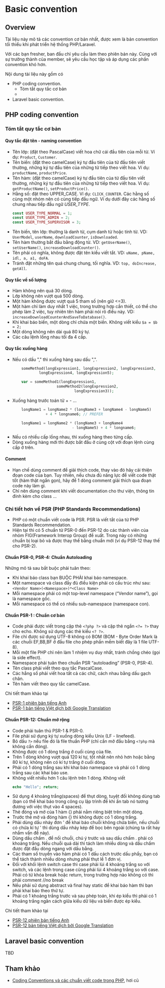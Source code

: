 # Basic convention

## Overview

Tài liệu này mô tả các convention cơ bản nhất, được xem là bản convention tối thiểu khi phát triển hệ thống PHP/Laravel.

Với các bạn fresher, ban đầu chỉ yêu cầu làm theo phiên bản này. Cùng với sự trưởng thành của member, sẽ yêu cầu học tập và áp dụng các phần convention khó hơn.

Nội dung tài liệu này gồm có
* PHP coding convention.
  * Tóm tắt quy tắc cơ bản
  *
* Laravel basic convention.

## PHP coding convention

### Tóm tắt quy tắc cơ bản

#### Quy tắc đặt tên - naming convention

* Tên lớp: (đặt theo PascalCase) viết hoa chữ cái đầu tiên của mỗi từ.
    Ví dụ: `Product`, `Customer`.
* Tên biến: (đặt theo camelCase) ký tự đầu tiên của từ đầu tiên viết thường, những ký tự đầu tiên của những từ tiếp theo viết hoa.
    Ví dụ: `productName`, `productPrice`.
* Tên hàm: (đặt theo camelCase) ký tự đầu tiên của từ đầu tiên viết thường, những ký tự đầu tiên của những từ tiếp theo viết hoa.
    Ví dụ: `getProductName()`, `setProductPrice()`.
* Hằng số: đặt theo UPPER_CASE. Ví dụ: `CLICK_COUNTER`. Các hằng số cùng một nhóm nên có cùng tiếp đầu ngữ. Ví dụ dưới đây các hằng số chung nhau tiếp đầu ngữ *USER_TYPE*.
    ```php
    const USER_TYPE_NORMAL = 1;
    const USER_TYPE_ADMIN = 2;
    const USER_TYPE_SUPERVISOR = 3;
    ```
* Tên biến, tên lớp: thường là danh từ, cụm danh từ hoặc tính từ. VD: `UserModel`, `userName`, `downloadCounter`, `isDownloaded`.
* Tên hàm thường bắt đầu bằng động từ. VD: `getUserName()`, `setUserName()`, `increaseDownloadCounter()`.
* Tên phải có nghĩa, không được đặt tên kiểu viết tắt. VD: `uName, pName, idl, a, a1, doFA`.
* Tránh đặt những tên quá chung chung, tối nghĩa. VD: `top, doIncrease, getAll`.

#### Quy tắc về số lượng

* Hàm không nên quá 30 dòng.
* Lớp không nên vượt quá 500 dòng.
* Một hàm không được vượt quá 5 tham số (nên giữ <=3).
* Một hàm chỉ làm duy nhất 1 việc, trong trường hợp cần thiết, có thể cho phép làm 2 việc, tuy nhiên tên hàm phải nói rõ điều này. VD: `increaseDownloadCounterAndSaveToDatabase()`.
* Khi khai báo biến, một dòng chỉ chứa một biến. Không viết kiểu `$a = $b = 2;`
* Một dòng không nên dài quá 80 ký tự.
* Các câu lệnh lồng nhau tối đa 4 cấp.

#### Quy tắc xuống hàng

* Nếu có dấu "," thì xuống hàng sau dấu ",".
    ```php
        someMethod(longExpression1, longExpression2, longExpression3,
                longExpression4, longExpression5);

        var = someMethod1(longExpression1,
                        someMethod2(longExpression2,
                                longExpression3));
    ```
* Xuống hàng trước toán tử + - ...
    ```php
        longName1 = longName2 * (longName3 + longName4 - longName5)
                   + 4 * longname6; // PREFER

        longName1 = longName2 * (longName3 + longName4
                               - longName5) + 4 * longname6;
    ```
* Nếu có nhiều cấp lồng nhau, thì xuống hàng theo từng cấp.
* Dòng xuống hàng mới thì được bắt đầu ở cùng cột với đoạn lệnh cùng cấp ở trên.

#### Comment

* Hạn chế dùng comment để giải thích code, thay vào đó hãy cải thiện đoạn code của bạn.
    Tuy nhiên, nếu chưa đủ năng lực để viết code thật tốt (hàm thật ngắn gọn), hãy để 1 dòng comment giải thích qua đoạn code này làm gì.
* Chỉ nên dùng comment khi viết documentation cho thư viện, thông tin đính kèm cho class …

### Chi tiết hơn về PSR (PHP Standards Recommendations)

* PHP có một chuẩn viết code là PSR. PSR là viết tắt của từ PHP Standards Recommendation.
* Hiện tại thì có 5 chuẩn từ PSR-0 đến PSR-12 do các thành viên của nhóm FIG(Framework Interop Group) đề xuất. Trong này có những chuẩn bị loại bỏ và được thay thế bằng chuẩn mới (ví dụ PSR-12 thay thế cho PSR-2).

#### Chuẩn PSR-0, PSR-4: Chuẩn Autoloading

Những mô tả sau bắt buộc phải tuân theo:

* Khi khai báo class bạn BUỘC PHẢI khai báo namespace.
* Một namespace và class đầy đủ điều kiện phải có cấu trúc như sau: `<Vendor Name>(<Namespace>)*<Class Name>`
* Mỗi namespace phải có một top-level namespace (“Vendor name”), gọi là namespace gốc.
* Mỗi namespace có thể có nhiều sub-namespace (namespace con).

#### Chuẩn PSR-1 : Chuẩn cơ bản

* Code phải được viết trong cặp thẻ `<?php ?>` và cặp thẻ ngắn `<?= ?>` thay cho echo. Không sử dụng các thẻ kiểu `<? ?>`.
* File chỉ được sử dụng UTF-8 không có BOM (BOM - Byte Order Mark là các chuỗi EF,BB,BF ở đầu file cho phép phần mềm biết đây là 1 file UTF-8).
* Mỗi một file PHP chỉ nên làm 1 nhiệm vụ duy nhất, tránh chồng chéo (gọi là side effect).
* Namespace phải tuân theo chuẩn PSR “autoloading” (PSR-0, PSR-4).
* Tên class phải viết theo quy tắc PascalCase.
* Các hẳng số phải viết hoa tất cả các chữ, cách nhau bằng dấu gạch chân.
* Tên hàm viết theo quy tắc camelCase.

Chi tiết tham khảo tại

* [PSR-1 phiên bản tiếng Anh](https://www.php-fig.org/psr/psr-1/)
* [PSR-1 bản tiếng Việt dịch bởi Google Translation](https://www-php--fig-org.translate.goog/psr/psr-1/?_x_tr_sl=en&_x_tr_tl=vi&_x_tr_hl=ja&_x_tr_pto=wapp)

#### Chuẩn PSR-12: Chuẩn mở rộng

* Code phải tuân thủ PSR-1 & PSR-0.
* File phải sử dụng ký tự xuống dòng kiểu Unix (LF - linefeed).
* Bỏ dấu `?>` nếu file đó là file thuần PHP (chỉ cần mở đầu bằng `<?php` mà không cần đóng).
* Không được có 1 dòng trắng ở cuối cùng của file.
* Trên 1 dòng không vượt quá 120 kí tự, tốt nhất nên nhỏ hơn hoặc bằng 80 kí tự, không nên có kí tự trắng ở cuối dòng.
* Phải có 1 dòng trắng sau khi khai báo namespace và phải có 1 dòng trắng sau các khai báo use.
* Không viết nhiều hơn 1 câu lệnh trên 1 dòng. Không viết
    ```php
    echo "Hello"; return;
    ```
* Sử dụng 4 khoảng trắng(spaces) để thụt dòng, tuyệt đối không dùng tab (bạn có thể khai báo trong công cụ lập trình để khi ấn tab nó tương đương với việc thụt vào 4 spaces).
* Thẻ đóng và mở của 1 hàm {} phải nằm riêng biệt trên một dòng.
* Trước thẻ mở và đóng hàm {} thì không được có 1 dòng trắng.
* Phải dùng dấu nháy đơn ' để khai báo chuỗi không chứa biến, nếu chuỗi có chứa kí tự ' thì dùng dấu nháy kép để bọc bên ngoài (chúng ta rất hay nhầm vấn đề này).
* Dùng dấu chấm . để nối chuỗi, chú ý trước và sau dấu chấm . phải có khoảng trắng. Nếu chuỗi quá dài thì tách làm nhiều dòng và dấu chấm được đặt đầu dòng ngang với dấu bằng.
* Các tham số truyền vào hàm phải có 1 dấu cách trước dấu phẩy, bạn có thể tách thành nhiều dòng nhưng phải thụt lề 1 đơn vị.
* Đối với khối lệnh switch case thì case phải lùi 4 khoảng trắng so với switch, và các lệnh trong case cũng phải lùi 4 khoảng trắng so với case. Phải có từ khóa break hoặc return, trong trường hợp nào không có thì phải comment //no break
* Nếu phải sử dụng abstract và final hay static để khai báo hàm thì bạn phải khai báo theo thứ tự.
* Phải có 1 khoảng trắng trước và sau phép toán, khi ép kiểu thì phải có 1 khoảng trắng ngăn cách giữa kiểu dữ liệu và biến được ép kiểu.

Chi tiết tham khảo tại

* [PSR-12 phiên bản tiếng Anh](https://www.php-fig.org/psr/psr-12/)
* [PSR-12 bản tiếng Việt dịch bởi Google Translation](https://www-php--fig-org.translate.goog/psr/psr-12/?_x_tr_sl=en&_x_tr_tl=vi&_x_tr_hl=ja&_x_tr_pto=wapp)

## Laravel basic convention

TBD

## Tham khảo

* [Coding Conventions và các chuẩn viết code trong PHP](https://viblo.asia/p/coding-conventions-va-cac-chuan-viet-code-trong-php-naQZRbrGZvx), hơi cũ

